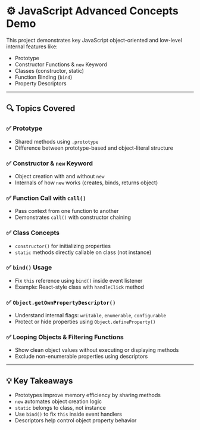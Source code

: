 # ⚙️ JavaScript Advanced Concepts Demo

This project demonstrates key JavaScript object-oriented and low-level internal features like:

- Prototype
- Constructor Functions & `new` Keyword
- Classes (constructor, static)
- Function Binding (`bind`)
- Property Descriptors

---

## 🔍 Topics Covered

### ✅ Prototype
- Shared methods using `.prototype`
- Difference between prototype-based and object-literal structure

### ✅ Constructor & `new` Keyword
- Object creation with and without `new`
- Internals of how `new` works (creates, binds, returns object)

### ✅ Function Call with `call()`
- Pass context from one function to another
- Demonstrates `call()` with constructor chaining

### ✅ Class Concepts
- `constructor()` for initializing properties
- `static` methods directly callable on class (not instance)

### ✅ `bind()` Usage
- Fix `this` reference using `bind()` inside event listener
- Example: React-style class with `handleClick` method

### ✅ `Object.getOwnPropertyDescriptor()`
- Understand internal flags: `writable`, `enumerable`, `configurable`
- Protect or hide properties using `Object.defineProperty()`

### ✅ Looping Objects & Filtering Functions
- Show clean object values without executing or displaying methods
- Exclude non-enumerable properties using descriptors

---

## 💡 Key Takeaways

- Prototypes improve memory efficiency by sharing methods
- `new` automates object creation logic
- `static` belongs to class, not instance
- Use `bind()` to fix `this` inside event handlers
- Descriptors help control object property behavior
